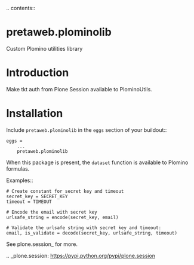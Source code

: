 .. contents::

pretaweb.plominolib
===================

Custom Plomino utilities library

Introduction
============

Make tkt auth from Plone Session available to PlominoUtils.

Installation
============

Include ``pretaweb.plominolib`` in the ``eggs`` section of your buildout::

    eggs =
        ...
        pretaweb.plominolib

When this package is present, the ``dataset`` function is available to Plomino formulas. 

Examples::

    # Create constant for secret key and timeout
    secret_key = SECRET_KEY
    timeout = TIMEOUT

    # Encode the email with secret key
    urlsafe_string = encode(secret_key, email)

    # Validate the urlsafe string with secret key and timeout:
    email, is_validate = decode(secret_key, urlsafe_string, timeout)

See plone.session_ for more.

.. _plone.session: https://pypi.python.org/pypi/plone.session
